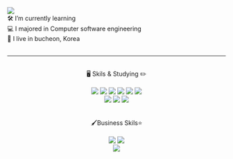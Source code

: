 
<img src="https://user-images.githubusercontent.com/89007102/200245597-da4f0c87-2221-4801-a6a9-ad64afe8332c.jpeg">

<div>🛠 I’m currently learning</div>
<div>💻 I majored in Computer software engineering</div>
<div>🏡 I live in bucheon, Korea </div>
<br><hr><br>
<div align=center>🖥 Skils & Studying ✏️</div><br>
<div align=center>
  <img src="https://img.shields.io/badge/HTML5-E34F26?style=flat&logo=HTML5&logoColor=white">
  <img src="https://img.shields.io/badge/CSS3-1572B6?style=flat&logo=CSS3&logoColor=white">
  <img src="https://img.shields.io/badge/styled components-DB7093?style=flat&logo=styled-components&logoColor=white">
  <img src="https://img.shields.io/badge/JavaScript-F7DF1E?style=flat&logo=JavaScript&logoColor=white">
  <img src="https://img.shields.io/badge/React-61DAFB?style=flat&logo=React&logoColor=white">
  <img src="https://img.shields.io/badge/Redux-764ABC?style=flat&logo=Redux&logoColor=white"><br>
  <img src="https://img.shields.io/badge/Python-3776AB?style=flat&logo=Python&logoColor=white">
  <img src="https://img.shields.io/badge/C-A8B9CC?style=flat&logo=C&logoColor=white">
  <img src="https://img.shields.io/badge/MySQL-4479A1?style=flat&logo=MySQL&logoColor=white">
  </div><br><br>
<div align=center>🖌Business Skils⭐️</div><br>
<div align=center>
  <img src="https://img.shields.io/badge/Adobe Photoshop-31A8FF?style=flat&logo=Adobe Photoshop&logoColor=white">
  <img src="https://img.shields.io/badge/Figma-F24E1E?style=flat&logo=Figma&logoColor=white">
</div>
<div align=center>
  <img src="https://github-readme-stats.vercel.app/api/top-langs/?username=oudindiny&layout=compact">
</div>
